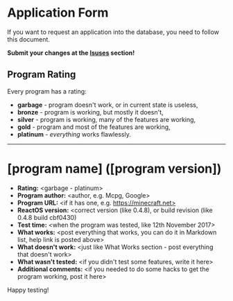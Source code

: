 # Application Form
If you want to request an application into the database,
you need to follow this document.

**Submit your changes at the [Isuses](https://github.com/ROS-AppDB/AppForm/issues) section!**

## Program Rating
Every program has a rating:
  * **garbage** - program doesn't work, or in current state is useless,
  * **bronze** - program is working, but mostly it doesn't,
  * **silver** - program is working, many of the features are working,
  * **gold** - program and most of the features are working,
  * **platinum** - *everything* works flawlessly.
   
------

# [program name] ([program version])
  * **Rating:** <garbage - platinum>
  * **Program author:** <author, e.g. Mcpg, Google>
  * **Program URL:** <if it has one, e.g. https://minecraft.net>
  * **ReactOS version:** <correct version (like 0.4.8), or build revision (like 0.4.8 build cbf0430)
  * **Test time:** <when the program was tested, like 12th November 2017>
  * **What works:** <post everything that works, you can do it in Markdown list, help link is posted above>
  * **What doesn't work:** <just like What Works section - post everything that doesn't work>
  * **What wasn't tested:** <if you didn't test some features, write it here>
  * **Additional comments:** <if you needed to do some hacks to get the program working, post it here>

Happy testing!
